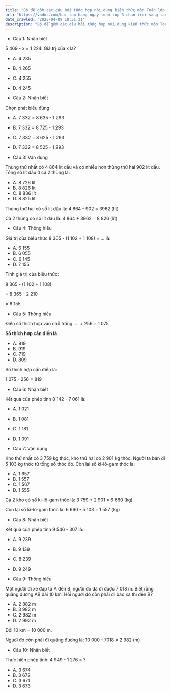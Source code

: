 ```yaml
---
title: "Bộ đề gồm các câu hỏi tổng hợp nội dung kiến thức môn Toán lớp 3 đã học ở Tuần 21 trong chương trình Toán lớp 3 Tập 2 sách Chân trời sáng tạo, giúp các em ôn tập và luyện giải các dạng bài tập Toán lớp 3. Mời các em cùng luyện tập."
url: "https://vndoc.com/bai-tap-hang-ngay-toan-lop-3-chan-troi-sang-tao-tuan-21-thu-2-336193"
date_crawled: "2025-04-09 10:51:31"
description: "Bộ đề gồm các câu hỏi tổng hợp nội dung kiến thức môn Toán lớp 3 đã học ở Tuần 21 trong chương trình Toán lớp 3 Tập 2 sách Chân trời sáng tạo, giúp các em ôn tập và luyện giải các dạng bài tập Toán lớp 3. Mời các em cùng luyện tập."
---
```


* Câu 1:  Nhận biết

5 469 - x = 1 224. Giá trị của x là?

  * A. 4 235 
  * B. 4 265 
  * C. 4 255 
  * D. 4 245 



* Câu 2:  Nhận biết

Chọn phát biểu đúng

  * A. 7 332 = 8 635 - 1 293 
  * B. 7 332 = 8 725 - 1 293 
  * C. 7 332 = 8 625 - 1 293 
  * D. 7 332 = 8 525 - 1 293 



* Câu 3:  Vận dụng

Thùng thứ nhất có 4 864 lít dầu và có nhiều hơn thùng thứ hai 902 lít dầu. Tổng số lít dầu ở cả 2 thùng là:

  * A. 8 726 lít 
  * B. 8 826 lít 
  * C. 8 836 lít 
  * D. 8 825 lít 



Thùng thứ hai có số lít dầu là: 4 864 - 902 = 3962 (lít)

Cả 2 thùng có số lít dầu là: 4 864 + 3962 = 8 826 (lít)

* Câu 4:  Thông hiểu

Giá trị của biểu thức 8 365 - (1 102 + 1 108) = ... là:

  * A. 6 155 
  * B. 6 055 
  * C. 6 145 
  * D. 7 155 



Tính giá trị của biểu thức:

8 365 - (1 102 + 1 108)

= 8 365 - 2 210

= 6 155

* Câu 5:  Thông hiểu

Điền số thích hợp vào chỗ trống: ... + 256 = 1 075

**Số thích hợp cần điền là:**

  * A. 819 
  * B. 919 
  * C. 719 
  * D. 809 



Số thích hợp cần điền là:

1 075 - 256 = 819

* Câu 6:  Nhận biết

Kết quả của phép tính 8 142 - 7 061 là:

  * A. 1 021 
  * B. 1 081 
  * C. 1 181 
  * D. 1 091 



* Câu 7:  Vận dụng

Kho thứ nhất có 3 759 kg thóc, kho thứ hai có 2 901 kg thóc. Người ta bán đi 5 103 kg thóc từ tổng số thóc đó. Còn lại số ki-lô-gam thóc là:

  * A. 1 657 
  * B. 1 557 
  * C. 1 567 
  * D. 1 555 



Cả 2 kho có số ki-lô-gam thóc là: 3 759 + 2 901 = 6 660 (kg)

Còn lại số ki-lô-gam thóc là: 6 660 - 5 103 = 1 557 (kg)

* Câu 8:  Nhận biết

Kết quả của phép tính 9 546 - 307 là:

  * A. 9 239 
  * B. 9 139 
  * C. 8 239 
  * D. 9 249 



* Câu 9:  Thông hiểu

Một người đi xe đạp từ A đến B, người đó đã đi được 7 018 m. Biết rằng quãng đường AB dài 10 km. Hỏi người đó còn phải đi bao xa thì đến B?

  * A. 2 882 m 
  * B. 3 982 m 
  * C. 2 982 m 
  * D. 2 992 m 



Đổi 10 km = 10 000 m.

Người đó còn phải đi quãng đường là: 10 000 - 7018 = 2 982 (m)

* Câu 10:  Nhận biết

Thực hiện phép tính: 4 949 - 1 276 = ?

  * A. 3 674 
  * B. 3 672 
  * C. 3 671 
  * D. 3 673 


